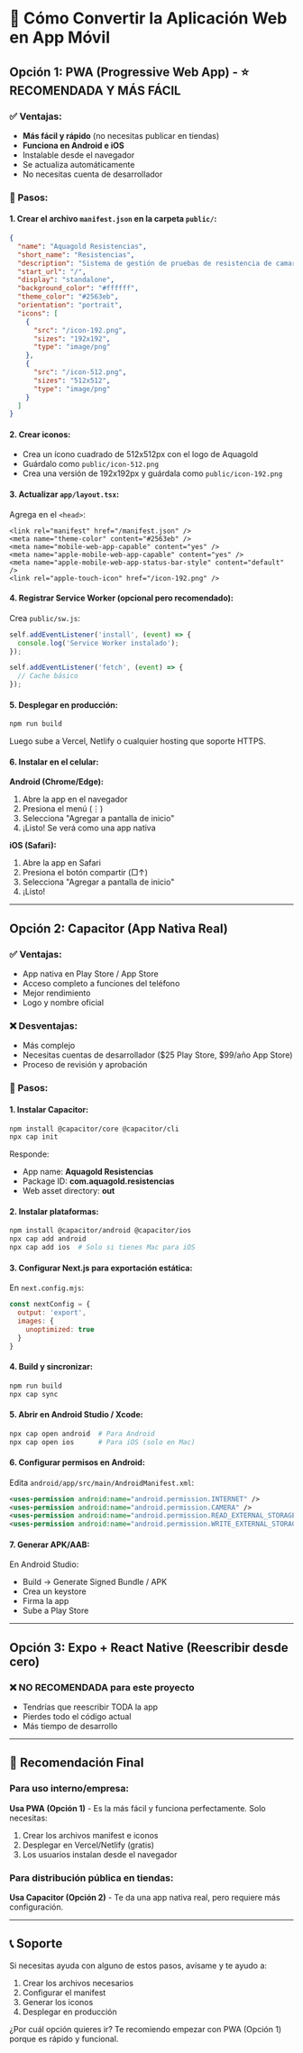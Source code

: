 # 📱 Cómo Convertir la Aplicación Web en App Móvil

## Opción 1: PWA (Progressive Web App) - ⭐ RECOMENDADA Y MÁS FÁCIL

### ✅ Ventajas:
- **Más fácil y rápido** (no necesitas publicar en tiendas)
- **Funciona en Android e iOS**
- Instalable desde el navegador
- Se actualiza automáticamente
- No necesitas cuenta de desarrollador

### 📝 Pasos:

#### 1. Crear el archivo `manifest.json` en la carpeta `public/`:

```json
{
  "name": "Aquagold Resistencias",
  "short_name": "Resistencias",
  "description": "Sistema de gestión de pruebas de resistencia de camarones",
  "start_url": "/",
  "display": "standalone",
  "background_color": "#ffffff",
  "theme_color": "#2563eb",
  "orientation": "portrait",
  "icons": [
    {
      "src": "/icon-192.png",
      "sizes": "192x192",
      "type": "image/png"
    },
    {
      "src": "/icon-512.png",
      "sizes": "512x512",
      "type": "image/png"
    }
  ]
}
```

#### 2. Crear iconos:
- Crea un ícono cuadrado de 512x512px con el logo de Aquagold
- Guárdalo como `public/icon-512.png`
- Crea una versión de 192x192px y guárdala como `public/icon-192.png`

#### 3. Actualizar `app/layout.tsx`:

Agrega en el `<head>`:
```tsx
<link rel="manifest" href="/manifest.json" />
<meta name="theme-color" content="#2563eb" />
<meta name="mobile-web-app-capable" content="yes" />
<meta name="apple-mobile-web-app-capable" content="yes" />
<meta name="apple-mobile-web-app-status-bar-style" content="default" />
<link rel="apple-touch-icon" href="/icon-192.png" />
```

#### 4. Registrar Service Worker (opcional pero recomendado):

Crea `public/sw.js`:
```javascript
self.addEventListener('install', (event) => {
  console.log('Service Worker instalado');
});

self.addEventListener('fetch', (event) => {
  // Cache básico
});
```

#### 5. Desplegar en producción:
```bash
npm run build
```

Luego sube a Vercel, Netlify o cualquier hosting que soporte HTTPS.

#### 6. Instalar en el celular:

**Android (Chrome/Edge):**
1. Abre la app en el navegador
2. Presiona el menú (⋮)
3. Selecciona "Agregar a pantalla de inicio"
4. ¡Listo! Se verá como una app nativa

**iOS (Safari):**
1. Abre la app en Safari
2. Presiona el botón compartir (□↑)
3. Selecciona "Agregar a pantalla de inicio"
4. ¡Listo!

---

## Opción 2: Capacitor (App Nativa Real)

### ✅ Ventajas:
- App nativa en Play Store / App Store
- Acceso completo a funciones del teléfono
- Mejor rendimiento
- Logo y nombre oficial

### ❌ Desventajas:
- Más complejo
- Necesitas cuentas de desarrollador ($25 Play Store, $99/año App Store)
- Proceso de revisión y aprobación

### 📝 Pasos:

#### 1. Instalar Capacitor:
```bash
npm install @capacitor/core @capacitor/cli
npx cap init
```

Responde:
- App name: **Aquagold Resistencias**
- Package ID: **com.aquagold.resistencias**
- Web asset directory: **out**

#### 2. Instalar plataformas:
```bash
npm install @capacitor/android @capacitor/ios
npx cap add android
npx cap add ios  # Solo si tienes Mac para iOS
```

#### 3. Configurar Next.js para exportación estática:

En `next.config.mjs`:
```javascript
const nextConfig = {
  output: 'export',
  images: {
    unoptimized: true
  }
}
```

#### 4. Build y sincronizar:
```bash
npm run build
npx cap sync
```

#### 5. Abrir en Android Studio / Xcode:
```bash
npx cap open android  # Para Android
npx cap open ios      # Para iOS (solo en Mac)
```

#### 6. Configurar permisos en Android:

Edita `android/app/src/main/AndroidManifest.xml`:
```xml
<uses-permission android:name="android.permission.INTERNET" />
<uses-permission android:name="android.permission.CAMERA" />
<uses-permission android:name="android.permission.READ_EXTERNAL_STORAGE" />
<uses-permission android:name="android.permission.WRITE_EXTERNAL_STORAGE" />
```

#### 7. Generar APK/AAB:
En Android Studio:
- Build → Generate Signed Bundle / APK
- Crea un keystore
- Firma la app
- Sube a Play Store

---

## Opción 3: Expo + React Native (Reescribir desde cero)

### ❌ NO RECOMENDADA para este proyecto
- Tendrías que reescribir TODA la app
- Pierdes todo el código actual
- Más tiempo de desarrollo

---

## 🎯 Recomendación Final

### Para uso interno/empresa: 
**Usa PWA (Opción 1)** - Es la más fácil y funciona perfectamente. Solo necesitas:
1. Crear los archivos manifest e iconos
2. Desplegar en Vercel/Netlify (gratis)
3. Los usuarios instalan desde el navegador

### Para distribución pública en tiendas:
**Usa Capacitor (Opción 2)** - Te da una app nativa real, pero requiere más configuración.

---

## 📞 Soporte

Si necesitas ayuda con alguno de estos pasos, avísame y te ayudo a:
1. Crear los archivos necesarios
2. Configurar el manifest
3. Generar los iconos
4. Desplegar en producción

¿Por cuál opción quieres ir? Te recomiendo empezar con PWA (Opción 1) porque es rápido y funcional.
